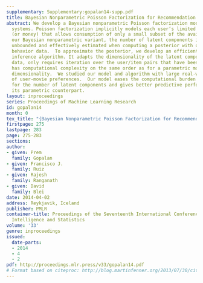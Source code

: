```yaml
---
supplementary: Supplementary:gopalan14-supp.pdf
title: Bayesian Nonparametric Poisson Factorization for Recommendation Systems
abstract: We develop a Bayesian nonparametric Poisson factorization model for recommendation
  systems. Poisson factorization implicitly models each user’s limited budget of attention
  (or money) that allows consumption of only a small subset of the available items.  In
  our Bayesian nonparametric variant, the number of latent components is theoretically
  unbounded and effectively estimated when computing a posterior with observed user
  behavior data.  To approximate the posterior, we develop an efficient variational
  inference algorithm. It adapts the dimensionality of the latent components to the
  data, only requires iteration over the user/item pairs that have been rated, and
  has computational complexity on the same order as for a parametric model with fixed
  dimensionality.  We studied our model and algorithm with large real-world data sets
  of user-movie preferences.  Our model eases the computational burden of searching
  for the number of latent components and gives better predictive performance than
  its parametric counterpart.
layout: inproceedings
series: Proceedings of Machine Learning Research
id: gopalan14
month: 0
tex_title: "{Bayesian Nonparametric Poisson Factorization for Recommendation Systems}"
firstpage: 275
lastpage: 283
page: 275-283
sections: 
author:
- given: Prem
  family: Gopalan
- given: Francisco J.
  family: Ruiz
- given: Rajesh
  family: Ranganath
- given: David
  family: Blei
date: 2014-04-02
address: Reykjavik, Iceland
publisher: PMLR
container-title: Proceedings of the Seventeenth International Conference on Artificial
  Intelligence and Statistics
volume: '33'
genre: inproceedings
issued:
  date-parts:
  - 2014
  - 4
  - 2
pdf: http://proceedings.mlr.press/v33/gopalan14.pdf
# Format based on citeproc: http://blog.martinfenner.org/2013/07/30/citeproc-yaml-for-bibliographies/
---
```

